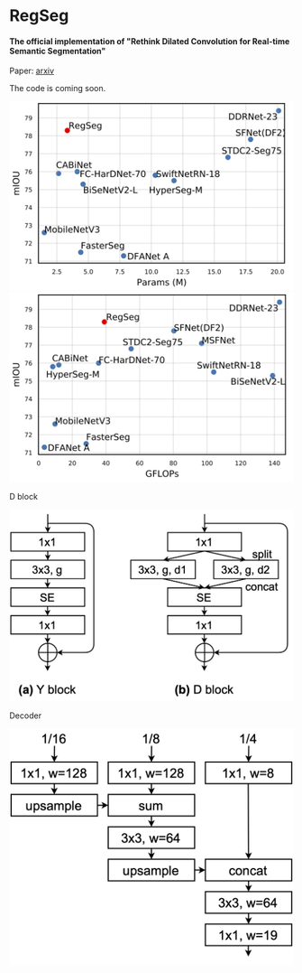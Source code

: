 # RegSeg

#### The official implementation of "Rethink Dilated Convolution for Real-time Semantic Segmentation"

Paper: [arxiv](https://arxiv.org/abs/2111.09957)

The code is coming soon.

![params](./figs/miou_vs_params.png) ![flops](./figs/miou_vs_flops.png)

D block

![DBlock](./figs/DBlock1.png)

Decoder

![Decoder](./figs/Decoder.png)
